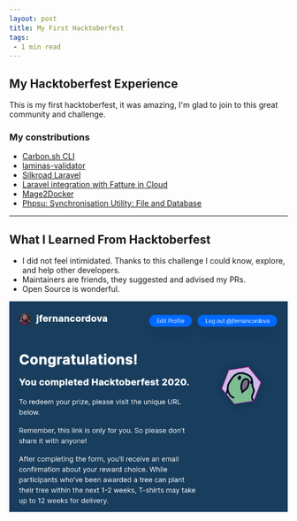 ```yaml
---
layout: post
title: My First Hacktoberfest
tags:
 - 1 min read
---
```


## My Hacktoberfest Experience

This is my first hacktoberfest, it was amazing, I'm glad to join to this great community and challenge. 

### My constributions

* [Carbon.sh CLI](https://github.com/CapitanFindusFI/carbonsh-cli/pull/3)
* [laminas-validator](https://github.com/laminas/laminas-validator/pull/75)
* [Silkroad Laravel](https://github.com/Devsome/silkroad-laravel/pull/73)
* [Laravel integration with Fatture in Cloud](https://github.com/offline-agency/laravel-fatture-in-cloud/pull/26)
* [Mage2Docker](https://github.com/graycoreio/mage2docker/pull/12)
* [Phpsu: Synchronisation Utility: File and Database](https://github.com/phpsu/phpsu/pull/167)

---

## What I Learned From Hacktoberfest

* I did not feel intimidated. Thanks to this challenge I could know, explore, and help other developers.
* Maintainers are friends, they suggested and advised my PRs.
* Open Source is wonderful.

<img src="../assets/images/hacktoberfest.png" alt="Hacktoberfest" style="
  display: block;
  margin-left: auto;
  margin-right: auto;
  width: 100%;
  height: 10%;"
/>